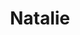 ---
layout: item
raw_url: https://prdwebappstorage.blob.core.windows.net/kansaspattons/images/gallery-2009-10-31-1/img58893.jpg
thumb_url: https://prdwebappstorage.blob.core.windows.net/kansaspattons/images/gallery-2009-10-31-1/thumb_img58893.jpg
post: /kansaspattons/blog/2009/10/31/halloween-costume.html
index: 1
title: Natalie
---